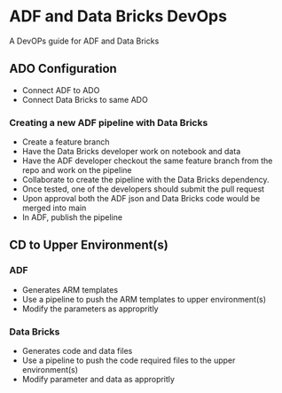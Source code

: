 # ADF and Data Bricks DevOps

A DevOPs guide for ADF and Data Bricks

## ADO Configuration

- Connect ADF to ADO
- Connect Data Bricks to same ADO

### Creating a new ADF pipeline with Data Bricks

- Create a feature branch
- Have the Data Bricks developer work on notebook and data
- Have the ADF developer checkout the same feature branch from the repo and work on the pipeline
- Collaborate to create the pipeline with the Data Bricks dependency.
- Once tested, one of the developers should submit the pull request
- Upon approval both the ADF json and Data Bricks code would be merged into main
- In ADF, publish the pipeline

## CD to Upper Environment(s)

### ADF

- Generates ARM templates
- Use a pipeline to push the ARM templates to upper environment(s)
- Modify the parameters as appropritly

### Data Bricks

- Generates code and data files
- Use a pipeline to push the code required files to the upper environment(s)
- Modify parameter and data as appropritly
